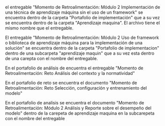 el entregable "Momento de Retroalimentación: Módulo 2 Implementación de una técnica de aprendizaje máquina sin el uso de un framework" se encuentra dentro de la carpeta "Portafolio de implementación" que a su vez se encuentra dentro de la carpeta "Aprendizaje maquina". El archivo tiene el mismo nombre que el entregable.

El entregable "Momento de Retroalimentación: Módulo 2 Uso de framework o biblioteca de aprendizaje máquina para la implementación de una solución" se encuentra dentro de la carpeta "Portafolio de implementacion" dentro de una subcarpeta "aprendizaje maquin" que a su vez esta dentro de una carepta con el nombre del entregable.

En el portafolio de análisis de encuentra el entregable "Momento de Retroalimentación: Reto Análisis del contexto y la normatividad"

En el portafolio de reto se encuentra el documento "Momento de Retroalimentación: Reto Selección, configuración y entrenamiento del modelo"

En el portafolio de analisis se encuentra el documento "Momento de Retroalimentación: Módulo 2 Análisis y Reporte sobre el desempeño del modelo" dentro de la carepeta de aprendizaje maquina en la subcarepeta con el nombre del entregable
